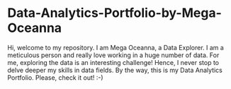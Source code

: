 # Data-Analytics-Portfolio-by-Mega-Oceanna
Hi, welcome to my repository. I am Mega Oceanna, a Data Explorer. I am a meticulous person and really love working in a huge number of data. For me, exploring the data is an interesting challenge! Hence, I never stop to delve deeper my skills in data fields. By the way, this is my Data Analytics Portfolio. Please, check it out! :-)
